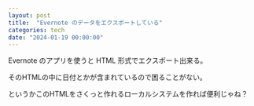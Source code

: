 ```yaml
---
layout: post
title:  "Evernote のデータをエクスポートしている"
categories: tech
date: "2024-01-19 00:00:00"
---
```


Evernote のアプリを使うと HTML 形式でエクスポート出来る。

そのHTMLの中に日付とかが含まれているので困ることがない。

というかこのHTMLをさくっと作れるローカルシステムを作れば便利じゃね？

